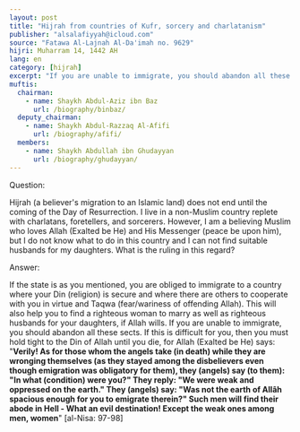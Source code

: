 ```yaml
---
layout: post
title: "Hijrah from countries of Kufr, sorcery and charlatanism"
publisher: "alsalafiyyah@icloud.com"
source: "Fatawa Al-Lajnah Al-Da'imah no. 9629"
hijri: Muharram 14, 1442 AH
lang: en
category: [hijrah]
excerpt: "If you are unable to immigrate, you should abandon all these sects. If this is difficult for you, then you must hold tight to the Din of Allah until you die."
muftis:
  chairman: 
    - name: Shaykh Abdul-Aziz ibn Baz
      url: /biography/binbaz/
  deputy_chairman:
    - name: Shaykh Abdul-Razzaq Al-Afifi
      url: /biography/afifi/
  members: 
    - name: Shaykh Abdullah ibn Ghudayyan
      url: /biography/ghudayyan/
---
```


Question:

Hijrah (a believer's migration to an Islamic land) does not end until the coming of the Day of Resurrection. I live in a non-Muslim country replete with charlatans, foretellers, and sorcerers. However, I am a believing Muslim who loves Allah (Exalted be He) and His Messenger (peace be upon him), but I do not know what to do in this country and I can not find suitable husbands for my daughters. What is the ruling in this regard? 

Answer:

If the state is as you mentioned, you are obliged to immigrate to a country where your Din (religion) is secure and where there are others to cooperate with you in virtue and Taqwa (fear/wariness of offending Allah). This will also help you to find a righteous woman to marry as well as righteous husbands for your daughters, if Allah wills. If you are unable to immigrate, you should abandon all these sects. If this is difficult for you, then you must hold tight to the Din of Allah until you die, for Allah (Exalted be He) says: "**Verily! As for those whom the angels take (in death) while they are wronging themselves (as they stayed among the disbelievers even though emigration was obligatory for them), they (angels) say (to them): "In what (condition) were you?" They reply: "We were weak and oppressed on the earth." They (angels) say: "Was not the earth of Allâh spacious enough for you to emigrate therein?" Such men will find their abode in Hell - What an evil destination! Except the weak ones among men, women**" [al-Nisa: 97-98]
